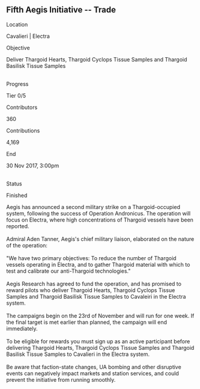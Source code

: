 ## Fifth Aegis Initiative -- Trade

Location

Cavalieri \| Electra

Objective

Deliver Thargoid Hearts, Thargoid Cyclops Tissue Samples and Thargoid
Basilisk Tissue Samples

\
Progress

Tier 0/5

Contributors

360

Contributions

4,169

End

30 Nov 2017, 3:00pm

\
Status

Finished

Aegis has announced a second military strike on a Thargoid-occupied
system, following the success of Operation Andronicus. The operation
will focus on Electra, where high concentrations of Thargoid vessels
have been reported.\
\
Admiral Aden Tanner, Aegis\'s chief military liaison, elaborated on the
nature of the operation:\
\
\"We have two primary objectives: To reduce the number of Thargoid
vessels operating in Electra, and to gather Thargoid material with which
to test and calibrate our anti-Thargoid technologies.\"\
\
Aegis Research has agreed to fund the operation, and has promised to
reward pilots who deliver Thargoid Hearts, Thargoid Cyclops Tissue
Samples and Thargoid Basilisk Tissue Samples to Cavaleiri in the Electra
system.\
\
The campaigns begin on the 23rd of November and will run for one week.
If the final target is met earlier than planned, the campaign will end
immediately.\
\
To be eligible for rewards you must sign up as an active participant
before delivering Thargoid Hearts, Thargoid Cyclops Tissue Samples and
Thargoid Basilisk Tissue Samples to Cavalieri in the Electra system.\
\
Be aware that faction-state changes, UA bombing and other disruptive
events can negatively impact markets and station services, and could
prevent the initiative from running smoothly.
